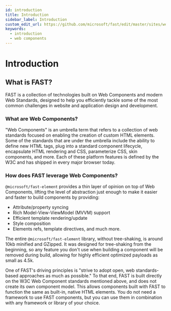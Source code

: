 ```yaml
---
id: introduction
title: Introduction
sidebar_label: Introduction
custom_edit_url: https://github.com/microsoft/fast/edit/master/sites/website/src/docs/introduction.md
keywords:
  - introduction
  - web components
---
```


# Introduction

## What is FAST?

FAST is a collection of technologies built on Web Components and modern Web Standards, designed to help you efficiently tackle some of the most common challenges in website and application design and development.

### What are Web Components?

"Web Components" is an umbrella term that refers to a collection of web standards focused on enabling the creation of custom HTML elements. Some of the standards that are under the umbrella include the ability to define new HTML tags, plug into a standard component lifecycle, encapsulate HTML rendering and CSS, parameterize CSS, skin components, and more. Each of these platform features is defined by the W3C and has shipped in every major browser today.

### How does FAST leverage Web Components?

`@microsoft/fast-element` provides a thin layer of opinion on top of Web Components, lifting the level of abstraction just enough to make it easier and faster to build components by providing:

- Attribute/property syncing
- Rich Model-View-ViewModel (MVVM) support
- Efficient template rendering/update
- Style composition
- Elements refs, template directives, and much more.

The entire `@microsoft/fast-element` library, without tree-shaking, is around 10kb minified and GZipped. It was designed for tree-shaking from the beginning, so any feature you don't use when building a component will be removed during build, allowing for highly efficient optimized payloads as small as 4.5k.

One of FAST's driving principles is "strive to adopt open, web standards-based approaches as much as possible." To that end, FAST is built directly on the W3C Web Component standards mentioned above, and does not create its own component model. This allows components built with FAST to function the same as built-in, native HTML elements. You do not need a framework to use FAST components, but you can use them in combination with any framework or library of your choice.